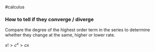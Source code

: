 #calculus 
### How to tell if they converge / diverge
Compare the degree of the highest order term in the series to determine whether they change at the same, higher or lower rate. 

$x! > c^x > cx$
